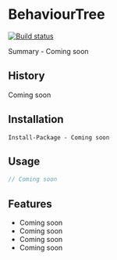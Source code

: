 # BehaviourTree

[![Build status](https://ci.appveyor.com/api/projects/status/ad6prnywckev6s4b?svg=true)](https://ci.appveyor.com/api/projects/status/ad6prnywckev6s4b?svg=true)

Summary - Coming soon
## History
Coming soon

## Installation
 
```
Install-Package - Coming soon
```


## Usage

``` cs
// Coming soon
```

## Features

 - Coming soon
 - Coming soon
 - Coming soon
 - Coming soon
